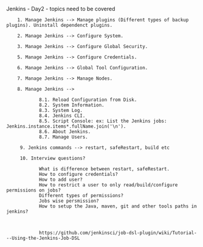 Jenkins - Day2 - topics need to be covered

        1. Manage Jenkins --> Manage plugins (Different types of backup plugins). Uninstall dependenct plugins.
        
        2. Manage Jenkins --> Configure System.
        
        3. Manage Jenkins --> Configure Global Security.
        
        5. Manage Jenkins --> Configure Credentials.
        
        6. Manage Jenkins --> Global Tool Configuration.
        
        7. Manage Jenkins --> Manage Nodes.

        8. Manage Jenkins -->
        
                8.1. Reload Configuration from Disk.
                8.2. System Information.
                8.3. System Log.
                8.4. Jenkins CLI.
                8.5. Script Console: ex: List the Jenkins jobs: Jenkins.instance.items*.fullName.join('\n').
                8.6. About Jenkins.
                8.7. Manage Users.
               
         9. Jenkins commands --> restart, safeRestart, build etc
        
         10. Interview questions?
        
                What is difference between restart, safeRestart.
                How to configure credentials?
                How to add user?
                How to restrict a user to only read/build/configure permissions on jobs?
                Different types of permissions?
                Jobs wise persmission?
                How to setup the Java, maven, git and other tools paths in jenkins?
                
                
                
                https://github.com/jenkinsci/job-dsl-plugin/wiki/Tutorial---Using-the-Jenkins-Job-DSL
        
        
